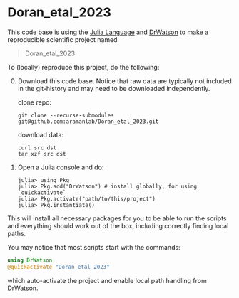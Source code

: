 # Doran_etal_2023

This code base is using the [Julia Language](https://julialang.org/) and
[DrWatson](https://juliadynamics.github.io/DrWatson.jl/stable/)
to make a reproducible scientific project named
> Doran_etal_2023

To (locally) reproduce this project, do the following:

0. Download this code base. Notice that raw data are typically not included in the
   git-history and may need to be downloaded independently.

   clone repo:
   ```
   git clone --recurse-submodules git@github.com:aramanlab/Doran_etal_2023.git
   ```

   download data:
   ```
   curl src dst
   tar xzf src dst
   ```

1. Open a Julia console and do:
   ```
   julia> using Pkg
   julia> Pkg.add("DrWatson") # install globally, for using `quickactivate`
   julia> Pkg.activate("path/to/this/project")
   julia> Pkg.instantiate()
   ```

This will install all necessary packages for you to be able to run the scripts and
everything should work out of the box, including correctly finding local paths.

You may notice that most scripts start with the commands:
```julia
using DrWatson
@quickactivate "Doran_etal_2023"
```
which auto-activate the project and enable local path handling from DrWatson.
